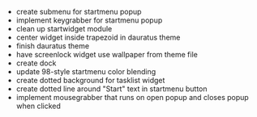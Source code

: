 + create submenu for startmenu popup
+ implement keygrabber for startmenu popup
+ clean up startwidget module
+ center widget inside trapezoid in dauratus theme
+ finish dauratus theme
+ have screenlock widget use wallpaper from theme file
+ create dock
+ update 98-style startmenu color blending
+ create dotted background for tasklist widget
+ create dotted line around "Start" text in startmenu button
+ implement mousegrabber that runs on open popup and closes popup when clicked
